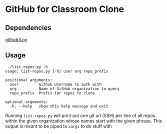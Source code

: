 # GitHub for Classroom Clone

## Dependencies
[github3.py](https://github.com/sigmavirus24/github3.py)

## Usage
```
 ./list-repos.py -h
usage: list-repos.py [-h] user org repo_prefix

positional arguments:
  user         Github Username to auth with
  org          Name of GitHub organization to query
  repo_prefix  Prefix for repos to clone

optional arguments:
  -h, --help   show this help message and exit
```

Running `list-repos.py` will print out one git url (SSH) per line of all repos within the given organization whose names start with the given phrase. This output is meant to be piped to `xargs` to do stuff with

